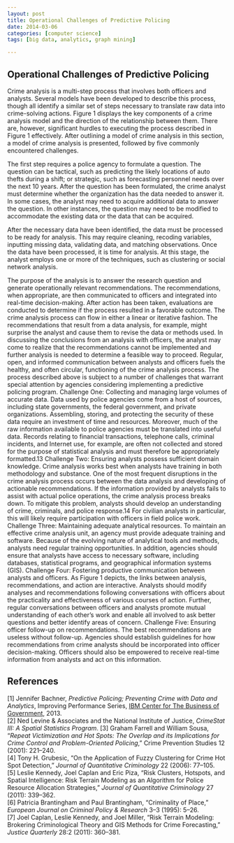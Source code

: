 ```yaml
---
layout: post
title: Operational Challenges of Predictive Policing
date: 2014-03-06
categories: [computer science]
tags: [big data, analytics, graph mining]

---
```


Operational Challenges of Predictive Policing
---
Crime analysis is a multi-step process that involves both officers and analysts. Several models have been developed to describe this process, though all identify a similar set of steps necessary to translate raw data into crime-solving actions. Figure 1 displays the key components of a crime analysis model and the direction of the relationship between them. There are, however, significant hurdles to executing the process described in Figure 1 effectively. After outlining a model of crime analysis in this section, a model of crime analysis is presented, followed by five commonly encountered challenges.The first step requires a police agency to formulate a question. The question can be tactical, such as predicting the likely locations of auto thefts during a shift; or strategic, such as forecasting personnel needs over the next 10 years. After the question has been formulated, the crime analyst must determine whether the organization has the data needed to answer it. In some cases, the analyst may need to acquire additional data to answer the question. In other instances, the question may need to be modified to accommodate the existing data or the data that can be acquired. 
After the necessary data have been identified, the data must be processed to be ready for analysis. This may require cleaning, recoding variables, inputting missing data, validating data, and matching observations. Once the data have been processed, it is time for analysis. At this stage, the analyst employs one or more of the techniques, such as clustering or social network analysis.The purpose of the analysis is to answer the research question and generate operationally relevant recommendations. The recommendations, when appropriate, are then communicated to officers and integrated into real-time decision-making. After action has been taken, evaluations are conducted to determine if the process resulted in a favorable outcome.The crime analysis process can flow in either a linear or iterative fashion. The recommendations that result from a data analysis, for example, might surprise the analyst and cause them to revise the data or methods used. In discussing the conclusions from an analysis with officers, the analyst may come to realize that the recommendations cannot be implemented and further analysis is needed to determine a feasible way to proceed. Regular, open, and informed communication between analysts and officers fuels the healthy, and often circular, functioning of the crime analysis process.The process described above is subject to a number of challenges that warrant special attention by agencies considering implementing a predictive policing program.Challenge One: Collecting and managing large volumes of accurate data. Data used by police agencies come from a host of sources, including state governments, the federal government, and private organizations. Assembling, storing, and protecting the security of these data require an investment of time and resources. Moreover, much of the raw information available to police agencies must be translated into useful data. Records relating to financial transactions, telephone calls, criminal incidents, and Internet use, for example, are often not collected and stored for the purpose of statistical analysis and must therefore be appropriately formatted.13Challenge Two: Ensuring analysts possess sufficient domain knowledge. Crime analysis works best when analysts have training in both methodology and substance. One of the most frequent disruptions in the crime analysis process occurs between the data analysis and developing of actionable recommendations. If the information provided by analysts fails to assist with actual police operations, the crime analysis process breaks down. To mitigate this problem, analysts should develop an understanding of crime, criminals, and police response.14 For civilian analysts in particular, this will likely require participation with officers in field police work.Challenge Three: Maintaining adequate analytical resources. To maintain an effective crime analysis unit, an agency must provide adequate training and software. Because of the evolving nature of analytical tools and methods, analysts need regular training opportunities. In addition, agencies should ensure that analysts have access to necessary software, including databases, statistical programs, and geographical information systems (GIS).Challenge Four: Fostering productive communication between analysts and officers. As Figure 1 depicts, the links between analysis, recommendations, and action are interactive. Analysts should modify analyses and recommendations following conversations with officers about the practicality and effectiveness of various courses of action. Further, regular conversations between officers and analysts promote mutual understanding of each other’s work and enable all involved to ask better questions and better identify areas of concern.Challenge Five: Ensuring officer follow-up on recommendations. The best recommendations are useless without follow-up. Agencies should establish guidelines for how recommendations from crime analysts should be incorporated into officer decision-making. Officers should also be empowered to receive real-time information from analysts and act on this information.
References
---
[1] Jennifer Bachner, *Predictive Policing; Preventing Crime with Data and Analytics*, Improving Performance Series, [IBM Center for The Business of Government](http://www.businessofgovernment.org), 2013.  
[2] Ned Levine & Associates and the National Institute of Justice, *CrimeStat III: A Spatial Statistics Program*.
[3] Graham Farrell and William Sousa, “*Repeat Victimization and Hot Spots: The Overlap and its Implications for Crime Control andProblem-Oriented Policing*,” Crime Prevention Studies 12 (2001): 221–240.  
[4] Tony H. Grubesic, “On the Application of Fuzzy Clustering for Crime Hot Spot Detection,” *Journal of Quantitative Criminology* 22 (2006): 77–105.  
[5] Leslie Kennedy, Joel Caplan and Eric Piza, “Risk Clusters, Hotspots, and Spatial Intelligence: Risk Terrain Modeling as an Algorithm for Police Resource Allocation Strategies,” *Journal of Quantitative Criminology* 27 (2011): 339–362.  
[6] Patricia Brantingham and Paul Brantingham, “Criminality of Place,” *European Journal on Criminal Policy & Research* 3–3 (1995): 5–26.  
[7] Joel Caplan, Leslie Kennedy, and Joel Miller, “Risk Terrain Modeling: Brokering Criminological Theory and GIS Methods for Crime Forecasting,” *Justice Quarterly* 28:2 (2011): 360–381.